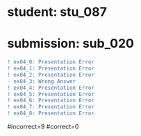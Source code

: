 # student: stu_087
# submission: sub_020

```diff
! ex04_0: Presentation Error
! ex04_1: Presentation Error
! ex04_2: Presentation Error
- ex04_3: Wrong Answer
! ex04_4: Presentation Error
! ex04_5: Presentation Error
! ex04_6: Presentation Error
! ex04_7: Presentation Error
! ex04_8: Presentation Error
```
#incorrect=9
#correct=0
